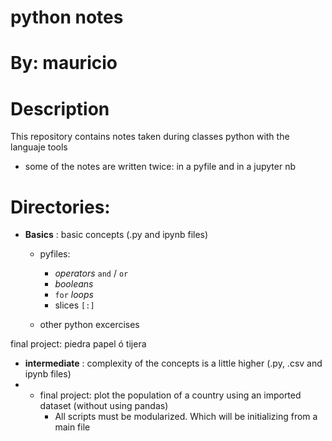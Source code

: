 # python notes

# By: mauricio

# Description
This repository contains notes taken during classes python with the languaje tools
- some of the notes are written twice: in a pyfile and in a jupyter nb

# Directories:
- **Basics** : basic concepts (.py and ipynb files)
  - pyfiles:
    - *operators* `and` / `or`
    - *booleans*
    - `for` *loops*
    - slices `[:]`

  - other python excercises

final project: piedra papel ó tijera


- **intermediate** : complexity of the concepts is a little higher (.py, .csv and ipynb files) 
- 
   - final project: plot the population of a country using an imported dataset (without using pandas)
     -  All scripts must be modularized. Which will be initializing from a main file


